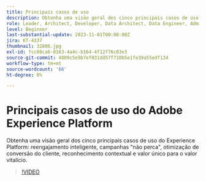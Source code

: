 ```yaml
---
title: Principais casos de uso
description: Obtenha uma visão geral dos cinco principais casos de uso de Experience Platform&mdash;Reengajamento inteligente, Campanhas do Don't Lose, Otimização de conversão de clientes, Reconhecimento contextual e Valor único para o valor da vida útil.
role: Leader, Architect, Developer, Data Architect, Data Engineer, Admin, User
level: Beginner
last-substantial-update: 2023-11-01T00:00:00Z
jira: KT-4337
thumbnail: 32806.jpg
exl-id: fcc80ca6-8163-4a4c-b164-4f12f76c03e3
source-git-commit: 4809c5e9b7ef031dd57f710b5e1fe39a55edf134
workflow-type: tm+mt
source-wordcount: '66'
ht-degree: 0%

---
```


# Principais casos de uso do Adobe Experience Platform

Obtenha uma visão geral dos cinco principais casos de uso do Experience Platform: reengajamento inteligente, campanhas &quot;não perca&quot;, otimização de conversão do cliente, reconhecimento contextual e valor único para o valor vitalício.

>[!VIDEO](https://video.tv.adobe.com/v/32806?learn=on)

